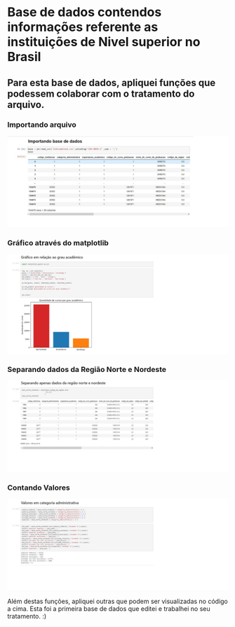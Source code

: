 # Base de dados contendos informações referente as instituições de Nivel superior no Brasil


## Para esta base de dados, apliquei funções que podessem colaborar com o tratamento do arquivo.

### Importando arquivo
![importar](https://github.com/luiswictor/PrimeiraBasededados/blob/main/Imagens/importandobasededados.jpg)

### Gráfico através do matplotlib

![grafico](https://github.com/luiswictor/PrimeiraBasededados/blob/main/Imagens/gráfico.jpg)

### Separando dados da Região Norte e Nordeste

![separar](https://github.com/luiswictor/PrimeiraBasededados/blob/main/Imagens/separando.jpg)

### Contando Valores

![contar](https://github.com/luiswictor/PrimeiraBasededados/blob/main/Imagens/valores.jpg)

Além destas funções, apliquei outras que podem ser visualizadas no código a cima. Esta foi a primeira base de 
dados que editei e trabalhei no seu tratamento. :)

